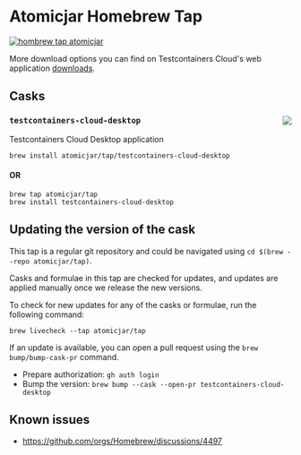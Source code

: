 # Atomicjar Homebrew Tap

[![hombrew tap atomicjar][homebrew_tap_badge]][homebrew_tap_url]

More download options you can find on Testcontainers Cloud's web application [downloads](https://app.testcontainers.cloud/dashboard/install).

## Casks

### `testcontainers-cloud-desktop`  <img src="https://img.shields.io/badge/testcontainers--cloud--desktop-latest-orange?style=flat-square&color=FBB040" align="right"/>

Testcontainers Cloud Desktop application

```
brew install atomicjar/tap/testcontainers-cloud-desktop
```
#### OR

```
brew tap atomicjar/tap
brew install testcontainers-cloud-desktop
```


## Updating the version of the cask

This tap is a regular git repository and could be navigated using `cd $(brew --repo atomicjar/tap)`.

Casks and formulae in this tap are checked for updates, and updates are applied manually once we release the new versions.

To check for new updates for any of the casks or formulae, run the following command:

`brew livecheck --tap atomicjar/tap`

If an update is available, you can open a pull request using the `brew bump/bump-cask-pr` command.

- Prepare authorization: `gh auth login`
- Bump the version: `brew bump --cask --open-pr testcontainers-cloud-desktop`

[homebrew_tap_badge]: https://img.shields.io/badge/brew%20tap-atomicjar/tap-orange?style=flat-square&logo=Homebrew&color=FBB040
[homebrew_tap_url]: https://github.com/atomicjar/homebrew-tap

## Known issues
- https://github.com/orgs/Homebrew/discussions/4497
